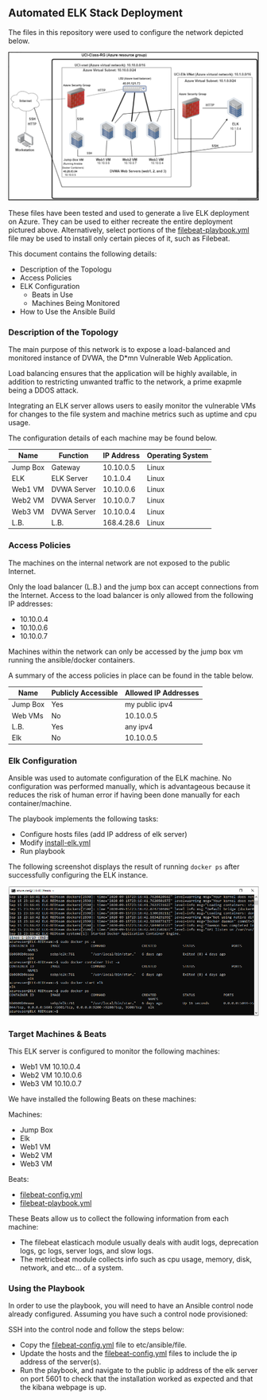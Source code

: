 ## Automated ELK Stack Deployment

The files in this repository were used to configure the network depicted below.


![Network Map](Diagram(s)/Azure_Network_Map.PNG)

These files have been tested and used to generate a live ELK deployment on Azure. They can be used to either recreate the entire deployment pictured above. Alternatively, select portions of the [filebeat-playbook.yml](Ansible/filebeat-playbook.yml) file may be used to install only certain pieces of it, such as Filebeat.


This document contains the following details:
- Description of the Topologu
- Access Policies
- ELK Configuration
  - Beats in Use
  - Machines Being Monitored
- How to Use the Ansible Build


### Description of the Topology

The main purpose of this network is to expose a load-balanced and monitored instance of DVWA, the D*mn Vulnerable Web Application.

Load balancing ensures that the application will be highly available, in addition to restricting unwanted traffic to the network, a prime exapmle being a DDOS attack.

Integrating an ELK server allows users to easily monitor the vulnerable VMs for changes to the file system and machine metrics such as uptime and cpu usage.


The configuration details of each machine may be found below.

| Name     | Function  | IP Address | Operating System |
|----------|-----------|------------|------------------|
| Jump Box | Gateway   | 10.10.0.5  | Linux            |
| ELK      |ELK Server | 10.1.0.4   | Linux            |
| Web1 VM  |DVWA Server| 10.10.0.6  | Linux            |
| Web2 VM  |DVWA Server| 10.10.0.7  | Linux            |
| Web3 VM  |DVWA Server| 10.10.0.4  | Linux            |
| L.B.     | L.B.      | 168.4.28.6 | Linux            |

### Access Policies

The machines on the internal network are not exposed to the public Internet. 

Only the load balancer (L.B.) and the jump box can accept connections from the Internet. Access to the load balancer is only allowed from the following IP addresses:
* 10.10.0.4
* 10.10.0.6
* 10.10.0.7

Machines within the network can only be accessed by the jump box vm running the ansible/docker containers.


A summary of the access policies in place can be found in the table below.

| Name     | Publicly Accessible | Allowed IP Addresses          |
|----------|---------------------|-------------------------------|
| Jump Box |    Yes              |   my public ipv4              |
| Web VMs  |    No               |     10.10.0.5                 |
| L.B.     |    Yes              |    any ipv4                   |
| Elk      |    No               |    10.10.0.5                  |

### Elk Configuration

Ansible was used to automate configuration of the ELK machine. No configuration was performed manually, which is advantageous because it reduces the risk of human error if having been done manually for each container/machine.


The playbook implements the following tasks:

* Configure hosts files (add IP address of elk server)
* Modify [install-elk.yml](Ansible/install-elk.yml)
* Run playbook


The following screenshot displays the result of running `docker ps` after successfully configuring the ELK instance.


![docker ps command output on Elk server vm](Ansible/docker_ps_output_OnElkVm.PNG)

### Target Machines & Beats
This ELK server is configured to monitor the following machines:

* Web1 VM 10.10.0.4
* Web2 VM 10.10.0.6
* Web3 VM 10.10.0.7

We have installed the following Beats on these machines:

Machines:
* Jump Box
* Elk
* Web1 VM
* Web2 VM
* Web3 VM

Beats:
* [filebeat-config.yml](Ansible/filebeat-config.yml)
* [filebeat-playbook.yml](Ansible/filebeat-playbook.yml)

These Beats allow us to collect the following information from each machine:

* The filebeat elasticach module usually deals with audit logs, deprecation logs, gc logs, server logs, and slow logs.
* The metricbeat module collects info such as cpu usage, memory, disk, network, and etc... of a system.

### Using the Playbook
In order to use the playbook, you will need to have an Ansible control node already configured. Assuming you have such a control node provisioned: 

SSH into the control node and follow the steps below:
- Copy the [filebeat-config.yml](Ansible/filebeat-config.yml) file to etc/ansible/file.
- Update the hosts and the [filebeat-config.yml](Ansible/filebeat-config.yml) files to include the ip address of the server(s).
- Run the playbook, and navigate to the public ip address of the elk server on port 5601 to check that the installation worked as expected and that the kibana webpage is up.


